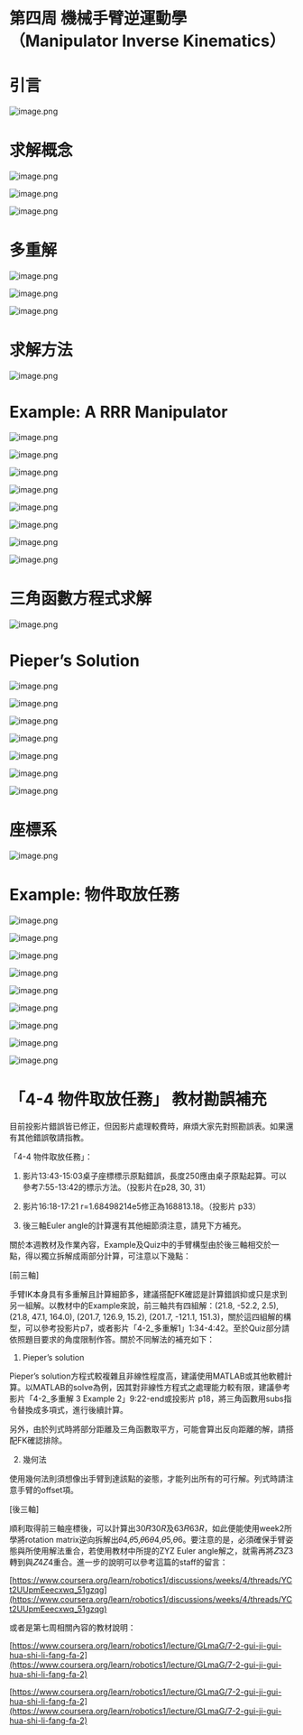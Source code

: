 # 第四周 機械手臂逆運動學（Manipulator Inverse Kinematics）

# 引言

![image.png](%E7%AC%AC%E5%9B%9B%E5%91%A8%20%E6%A9%9F%E6%A2%B0%E6%89%8B%E8%87%82%E9%80%86%E9%81%8B%E5%8B%95%E5%AD%B8%EF%BC%88Manipulator%20Inverse%20Kinematics%EF%BC%89%20b1252e758e504337b02044964c4081fa/image.png)

# 求解概念

![image.png](%E7%AC%AC%E5%9B%9B%E5%91%A8%20%E6%A9%9F%E6%A2%B0%E6%89%8B%E8%87%82%E9%80%86%E9%81%8B%E5%8B%95%E5%AD%B8%EF%BC%88Manipulator%20Inverse%20Kinematics%EF%BC%89%20b1252e758e504337b02044964c4081fa/image%201.png)

![image.png](%E7%AC%AC%E5%9B%9B%E5%91%A8%20%E6%A9%9F%E6%A2%B0%E6%89%8B%E8%87%82%E9%80%86%E9%81%8B%E5%8B%95%E5%AD%B8%EF%BC%88Manipulator%20Inverse%20Kinematics%EF%BC%89%20b1252e758e504337b02044964c4081fa/image%202.png)

![image.png](%E7%AC%AC%E5%9B%9B%E5%91%A8%20%E6%A9%9F%E6%A2%B0%E6%89%8B%E8%87%82%E9%80%86%E9%81%8B%E5%8B%95%E5%AD%B8%EF%BC%88Manipulator%20Inverse%20Kinematics%EF%BC%89%20b1252e758e504337b02044964c4081fa/image%203.png)

# 多重解

![image.png](%E7%AC%AC%E5%9B%9B%E5%91%A8%20%E6%A9%9F%E6%A2%B0%E6%89%8B%E8%87%82%E9%80%86%E9%81%8B%E5%8B%95%E5%AD%B8%EF%BC%88Manipulator%20Inverse%20Kinematics%EF%BC%89%20b1252e758e504337b02044964c4081fa/image%204.png)

![image.png](%E7%AC%AC%E5%9B%9B%E5%91%A8%20%E6%A9%9F%E6%A2%B0%E6%89%8B%E8%87%82%E9%80%86%E9%81%8B%E5%8B%95%E5%AD%B8%EF%BC%88Manipulator%20Inverse%20Kinematics%EF%BC%89%20b1252e758e504337b02044964c4081fa/image%205.png)

![image.png](%E7%AC%AC%E5%9B%9B%E5%91%A8%20%E6%A9%9F%E6%A2%B0%E6%89%8B%E8%87%82%E9%80%86%E9%81%8B%E5%8B%95%E5%AD%B8%EF%BC%88Manipulator%20Inverse%20Kinematics%EF%BC%89%20b1252e758e504337b02044964c4081fa/image%206.png)

# 求解方法

![image.png](%E7%AC%AC%E5%9B%9B%E5%91%A8%20%E6%A9%9F%E6%A2%B0%E6%89%8B%E8%87%82%E9%80%86%E9%81%8B%E5%8B%95%E5%AD%B8%EF%BC%88Manipulator%20Inverse%20Kinematics%EF%BC%89%20b1252e758e504337b02044964c4081fa/image%207.png)

# Example: A RRR Manipulator

![image.png](%E7%AC%AC%E5%9B%9B%E5%91%A8%20%E6%A9%9F%E6%A2%B0%E6%89%8B%E8%87%82%E9%80%86%E9%81%8B%E5%8B%95%E5%AD%B8%EF%BC%88Manipulator%20Inverse%20Kinematics%EF%BC%89%20b1252e758e504337b02044964c4081fa/image%208.png)

![image.png](%E7%AC%AC%E5%9B%9B%E5%91%A8%20%E6%A9%9F%E6%A2%B0%E6%89%8B%E8%87%82%E9%80%86%E9%81%8B%E5%8B%95%E5%AD%B8%EF%BC%88Manipulator%20Inverse%20Kinematics%EF%BC%89%20b1252e758e504337b02044964c4081fa/image%209.png)

![image.png](%E7%AC%AC%E5%9B%9B%E5%91%A8%20%E6%A9%9F%E6%A2%B0%E6%89%8B%E8%87%82%E9%80%86%E9%81%8B%E5%8B%95%E5%AD%B8%EF%BC%88Manipulator%20Inverse%20Kinematics%EF%BC%89%20b1252e758e504337b02044964c4081fa/image%2010.png)

![image.png](%E7%AC%AC%E5%9B%9B%E5%91%A8%20%E6%A9%9F%E6%A2%B0%E6%89%8B%E8%87%82%E9%80%86%E9%81%8B%E5%8B%95%E5%AD%B8%EF%BC%88Manipulator%20Inverse%20Kinematics%EF%BC%89%20b1252e758e504337b02044964c4081fa/image%2011.png)

![image.png](%E7%AC%AC%E5%9B%9B%E5%91%A8%20%E6%A9%9F%E6%A2%B0%E6%89%8B%E8%87%82%E9%80%86%E9%81%8B%E5%8B%95%E5%AD%B8%EF%BC%88Manipulator%20Inverse%20Kinematics%EF%BC%89%20b1252e758e504337b02044964c4081fa/image%2012.png)

![image.png](%E7%AC%AC%E5%9B%9B%E5%91%A8%20%E6%A9%9F%E6%A2%B0%E6%89%8B%E8%87%82%E9%80%86%E9%81%8B%E5%8B%95%E5%AD%B8%EF%BC%88Manipulator%20Inverse%20Kinematics%EF%BC%89%20b1252e758e504337b02044964c4081fa/image%2013.png)

![image.png](%E7%AC%AC%E5%9B%9B%E5%91%A8%20%E6%A9%9F%E6%A2%B0%E6%89%8B%E8%87%82%E9%80%86%E9%81%8B%E5%8B%95%E5%AD%B8%EF%BC%88Manipulator%20Inverse%20Kinematics%EF%BC%89%20b1252e758e504337b02044964c4081fa/image%2014.png)

![image.png](%E7%AC%AC%E5%9B%9B%E5%91%A8%20%E6%A9%9F%E6%A2%B0%E6%89%8B%E8%87%82%E9%80%86%E9%81%8B%E5%8B%95%E5%AD%B8%EF%BC%88Manipulator%20Inverse%20Kinematics%EF%BC%89%20b1252e758e504337b02044964c4081fa/image%2015.png)

# 三角函數方程式求解

![image.png](%E7%AC%AC%E5%9B%9B%E5%91%A8%20%E6%A9%9F%E6%A2%B0%E6%89%8B%E8%87%82%E9%80%86%E9%81%8B%E5%8B%95%E5%AD%B8%EF%BC%88Manipulator%20Inverse%20Kinematics%EF%BC%89%20b1252e758e504337b02044964c4081fa/image%2016.png)

# Pieper’s Solution

![image.png](%E7%AC%AC%E5%9B%9B%E5%91%A8%20%E6%A9%9F%E6%A2%B0%E6%89%8B%E8%87%82%E9%80%86%E9%81%8B%E5%8B%95%E5%AD%B8%EF%BC%88Manipulator%20Inverse%20Kinematics%EF%BC%89%20b1252e758e504337b02044964c4081fa/image%2017.png)

![image.png](%E7%AC%AC%E5%9B%9B%E5%91%A8%20%E6%A9%9F%E6%A2%B0%E6%89%8B%E8%87%82%E9%80%86%E9%81%8B%E5%8B%95%E5%AD%B8%EF%BC%88Manipulator%20Inverse%20Kinematics%EF%BC%89%20b1252e758e504337b02044964c4081fa/image%2018.png)

![image.png](%E7%AC%AC%E5%9B%9B%E5%91%A8%20%E6%A9%9F%E6%A2%B0%E6%89%8B%E8%87%82%E9%80%86%E9%81%8B%E5%8B%95%E5%AD%B8%EF%BC%88Manipulator%20Inverse%20Kinematics%EF%BC%89%20b1252e758e504337b02044964c4081fa/image%2019.png)

![image.png](%E7%AC%AC%E5%9B%9B%E5%91%A8%20%E6%A9%9F%E6%A2%B0%E6%89%8B%E8%87%82%E9%80%86%E9%81%8B%E5%8B%95%E5%AD%B8%EF%BC%88Manipulator%20Inverse%20Kinematics%EF%BC%89%20b1252e758e504337b02044964c4081fa/image%2020.png)

![image.png](%E7%AC%AC%E5%9B%9B%E5%91%A8%20%E6%A9%9F%E6%A2%B0%E6%89%8B%E8%87%82%E9%80%86%E9%81%8B%E5%8B%95%E5%AD%B8%EF%BC%88Manipulator%20Inverse%20Kinematics%EF%BC%89%20b1252e758e504337b02044964c4081fa/image%2021.png)

![image.png](%E7%AC%AC%E5%9B%9B%E5%91%A8%20%E6%A9%9F%E6%A2%B0%E6%89%8B%E8%87%82%E9%80%86%E9%81%8B%E5%8B%95%E5%AD%B8%EF%BC%88Manipulator%20Inverse%20Kinematics%EF%BC%89%20b1252e758e504337b02044964c4081fa/image%2022.png)

![image.png](%E7%AC%AC%E5%9B%9B%E5%91%A8%20%E6%A9%9F%E6%A2%B0%E6%89%8B%E8%87%82%E9%80%86%E9%81%8B%E5%8B%95%E5%AD%B8%EF%BC%88Manipulator%20Inverse%20Kinematics%EF%BC%89%20b1252e758e504337b02044964c4081fa/image%2023.png)

# 座標系

![image.png](%E7%AC%AC%E5%9B%9B%E5%91%A8%20%E6%A9%9F%E6%A2%B0%E6%89%8B%E8%87%82%E9%80%86%E9%81%8B%E5%8B%95%E5%AD%B8%EF%BC%88Manipulator%20Inverse%20Kinematics%EF%BC%89%20b1252e758e504337b02044964c4081fa/image%2024.png)

# Example: 物件取放任務

![image.png](%E7%AC%AC%E5%9B%9B%E5%91%A8%20%E6%A9%9F%E6%A2%B0%E6%89%8B%E8%87%82%E9%80%86%E9%81%8B%E5%8B%95%E5%AD%B8%EF%BC%88Manipulator%20Inverse%20Kinematics%EF%BC%89%20b1252e758e504337b02044964c4081fa/image%2025.png)

![image.png](%E7%AC%AC%E5%9B%9B%E5%91%A8%20%E6%A9%9F%E6%A2%B0%E6%89%8B%E8%87%82%E9%80%86%E9%81%8B%E5%8B%95%E5%AD%B8%EF%BC%88Manipulator%20Inverse%20Kinematics%EF%BC%89%20b1252e758e504337b02044964c4081fa/image%2026.png)

![image.png](%E7%AC%AC%E5%9B%9B%E5%91%A8%20%E6%A9%9F%E6%A2%B0%E6%89%8B%E8%87%82%E9%80%86%E9%81%8B%E5%8B%95%E5%AD%B8%EF%BC%88Manipulator%20Inverse%20Kinematics%EF%BC%89%20b1252e758e504337b02044964c4081fa/image%2027.png)

![image.png](%E7%AC%AC%E5%9B%9B%E5%91%A8%20%E6%A9%9F%E6%A2%B0%E6%89%8B%E8%87%82%E9%80%86%E9%81%8B%E5%8B%95%E5%AD%B8%EF%BC%88Manipulator%20Inverse%20Kinematics%EF%BC%89%20b1252e758e504337b02044964c4081fa/image%2028.png)

![image.png](%E7%AC%AC%E5%9B%9B%E5%91%A8%20%E6%A9%9F%E6%A2%B0%E6%89%8B%E8%87%82%E9%80%86%E9%81%8B%E5%8B%95%E5%AD%B8%EF%BC%88Manipulator%20Inverse%20Kinematics%EF%BC%89%20b1252e758e504337b02044964c4081fa/image%2029.png)

![image.png](%E7%AC%AC%E5%9B%9B%E5%91%A8%20%E6%A9%9F%E6%A2%B0%E6%89%8B%E8%87%82%E9%80%86%E9%81%8B%E5%8B%95%E5%AD%B8%EF%BC%88Manipulator%20Inverse%20Kinematics%EF%BC%89%20b1252e758e504337b02044964c4081fa/image%2030.png)

![image.png](%E7%AC%AC%E5%9B%9B%E5%91%A8%20%E6%A9%9F%E6%A2%B0%E6%89%8B%E8%87%82%E9%80%86%E9%81%8B%E5%8B%95%E5%AD%B8%EF%BC%88Manipulator%20Inverse%20Kinematics%EF%BC%89%20b1252e758e504337b02044964c4081fa/image%2031.png)

![image.png](%E7%AC%AC%E5%9B%9B%E5%91%A8%20%E6%A9%9F%E6%A2%B0%E6%89%8B%E8%87%82%E9%80%86%E9%81%8B%E5%8B%95%E5%AD%B8%EF%BC%88Manipulator%20Inverse%20Kinematics%EF%BC%89%20b1252e758e504337b02044964c4081fa/image%2032.png)

![image.png](%E7%AC%AC%E5%9B%9B%E5%91%A8%20%E6%A9%9F%E6%A2%B0%E6%89%8B%E8%87%82%E9%80%86%E9%81%8B%E5%8B%95%E5%AD%B8%EF%BC%88Manipulator%20Inverse%20Kinematics%EF%BC%89%20b1252e758e504337b02044964c4081fa/image%2033.png)

# 「4-4 物件取放任務」 教材勘誤補充

目前投影片錯誤皆已修正，但因影片處理較費時，麻煩大家先對照勘誤表。如果還有其他錯誤敬請指教。

「4-4 物件取放任務」：

1. 影片13:43-15:03桌子座標標示原點錯誤，長度250應由桌子原點起算。可以參考7:55-13:42的標示方法。（投影片在p28, 30, 31）

2. 影片16:18-17:21 r=1.68498214e5修正為168813.18。（投影片 p33）

3. 後三軸Euler angle的計算還有其他細節須注意，請見下方補充。

關於本週教材及作業內容，Example及Quiz中的手臂構型由於後三軸相交於一點，得以獨立拆解成兩部分計算，可注意以下幾點：

[前三軸]

手臂IK本身具有多重解且計算細節多，建議搭配FK確認是計算錯誤抑或只是求到另一組解。以教材中的Example來說，前三軸共有四組解：(21.8, -52.2, 2.5), (21.8, 47.1, 164.0), (201.7, 126.9, 15.2), (201.7, -121.1, 151.3)，關於這四組解的構型，可以參考投影片p7，或者影片「4-2_多重解1」1:34-4:42。至於Quiz部分請依照題目要求的角度限制作答。關於不同解法的補充如下：

1. Pieper’s solution

Pieper’s solution方程式較複雜且非線性程度高，建議使用MATLAB或其他軟體計算。以MATLAB的solve為例，因其對非線性方程式之處理能力較有限，建議參考影片「4-2_多重解 3 Example 2」9:22-end或投影片 p18，將三角函數用subs指令替換成多項式，進行後續計算。

另外，由於列式時將部分距離及三角函數取平方，可能會算出反向距離的解，請搭配FK確認排除。

2. 幾何法

使用幾何法則須想像出手臂到達該點的姿態，才能列出所有的可行解。列式時請注意手臂的offset項。

[後三軸]

順利取得前三軸座標後，可以計算出30𝑅30​*R*及63𝑅63​*R*，如此便能使用week2所學將rotation matrix逆向拆解出𝜃4,𝜃5,𝜃6*θ*4​,*θ*5​,*θ*6​。要注意的是，必須確保手臂姿態與所使用解法重合，若使用教材中所提的ZYZ Euler angle解之，就需再將𝑍3*Z*3​轉到與𝑍4*Z*4​重合。進一步的說明可以參考這篇的staff的留言：

[https://www.coursera.org/learn/robotics1/discussions/weeks/4/threads/YCt2UUpmEeecxwq_51gzqg](https://www.coursera.org/learn/robotics1/discussions/weeks/4/threads/YCt2UUpmEeecxwq_51gzqg)

或者是第七周相關內容的教材說明：

[https://www.coursera.org/learn/robotics1/lecture/GLmaG/7-2-gui-ji-gui-hua-shi-li-fang-fa-2](https://www.coursera.org/learn/robotics1/lecture/GLmaG/7-2-gui-ji-gui-hua-shi-li-fang-fa-2)

[https://www.coursera.org/learn/robotics1/lecture/GLmaG/7-2-gui-ji-gui-hua-shi-li-fang-fa-2](https://www.coursera.org/learn/robotics1/lecture/GLmaG/7-2-gui-ji-gui-hua-shi-li-fang-fa-2)